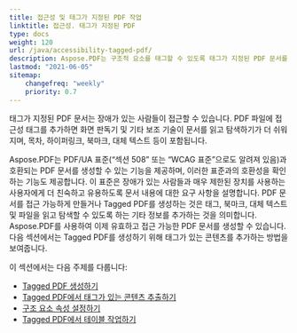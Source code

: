 ```yaml
---
title: 접근성 및 태그가 지정된 PDF 작업
linktitle: 접근성. 태그가 지정된 PDF
type: docs
weight: 120
url: /java/accessibility-tagged-pdf/
description: Aspose.PDF는 구조적 요소를 태그할 수 있도록 태그가 지정된 PDF 문서를 생성할 수 있는 기능을 제공합니다. 접근 가능한 PDF에 대해 자세히 알아보세요.
lastmod: "2021-06-05"
sitemap:
    changefreq: "weekly"
    priority: 0.7
---
```


태그가 지정된 PDF 문서는 장애가 있는 사람들이 접근할 수 있습니다. PDF 파일에 접근성 태그를 추가하면 화면 판독기 및 기타 보조 기술이 문서를 읽고 탐색하기가 더 쉬워지며, 목차, 하이퍼링크, 북마크, 대체 텍스트 등이 포함됩니다.

Aspose.PDF는 PDF/UA 표준(“섹션 508” 또는 “WCAG 표준”으로도 알려져 있음)과 호환되는 PDF 문서를 생성할 수 있는 기능을 제공하며, 이러한 표준과의 호환성을 확인하는 기능도 제공합니다.
 이 표준은 장애가 있는 사람들과 매우 제한된 장치를 사용하는 사용자에게 더 친숙하고 유용하도록 문서 내용에 대한 요구 사항을 설명합니다. PDF 문서를 접근 가능하게 만들거나 Tagged PDF를 생성하는 것은 태그, 북마크, 대체 텍스트 및 파일을 읽고 탐색할 수 있도록 하는 기타 정보를 추가하는 것을 의미합니다. Aspose.PDF를 사용하여 이제 유효하고 접근 가능한 PDF 문서를 생성할 수 있습니다. 다음 섹션에서는 Tagged PDF를 생성하기 위해 태그가 있는 콘텐츠를 추가하는 방법을 보여줍니다.

이 섹션에서는 다음 주제를 다룹니다:

- [Tagged PDF 생성하기](/pdf/java/create-tagged-pdf-documents/)
- [Tagged PDF에서 태그가 있는 콘텐츠 추출하기](/pdf/java/extract-tagged-content-from-tagged-pdfs/)
- [구조 요소 속성 설정하기](/pdf/java/set-tagged-pdfs-element-properties/)
- [Tagged PDF에서 테이블 작업하기](/pdf/java/working-with-table-in-tagged-pdfs/)